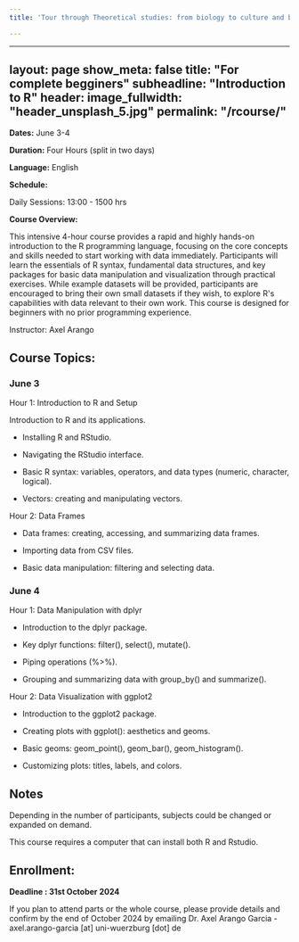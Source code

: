 ```yaml
---
title: 'Tour through Theoretical studies: from biology to culture and back'

---
```


---
layout: page
show_meta: false
title: "For complete begginers"
subheadline: "Introduction to R"
header:
   image_fullwidth: "header_unsplash_5.jpg"
permalink: "/rcourse/"
---



**Dates:** June 3-4

**Duration:** Four Hours (split in two days)

**Language:** English

**Schedule:**

Daily Sessions:  13:00 - 1500 hrs


**Course Overview:**

This intensive 4-hour course provides a rapid and highly hands-on introduction to the R programming language, focusing on the core concepts and skills needed to start working with data immediately. Participants will learn the essentials of R syntax, fundamental data structures, and key packages for basic data manipulation and visualization through practical exercises. While example datasets will be provided, participants are encouraged to bring their own small datasets if they wish, to explore R's capabilities with data relevant to their own work. This course is designed for beginners with no prior programming experience.

Instructor: Axel Arango


## Course Topics:

### June 3



Hour 1: Introduction to R and Setup

Introduction to R and its applications.

* Installing R and RStudio.

* Navigating the RStudio interface.

* Basic R syntax: variables, operators, and data types (numeric, character, logical).

* Vectors: creating and manipulating vectors.


Hour 2: Data Frames

* Data frames: creating, accessing, and summarizing data frames.

* Importing data from CSV files.

* Basic data manipulation: filtering and selecting data.

### June 4

Hour 1: Data Manipulation with dplyr

* Introduction to the dplyr package.

* Key dplyr functions: filter(), select(), mutate().

* Piping operations (%>%).

* Grouping and summarizing data with group_by() and summarize().


Hour 2: Data Visualization with ggplot2

* Introduction to the ggplot2 package.

* Creating plots with ggplot(): aesthetics and geoms.

* Basic geoms: geom_point(), geom_bar(), geom_histogram().

* Customizing plots: titles, labels, and colors.

## Notes
Depending in the number of participants, subjects could be changed or expanded on demand.

This course requires a computer that can install both R and Rstudio.



## Enrollment:

**Deadline : 31st October 2024**

If you plan to attend parts or the whole course, please provide details and confirm by the end of October 2024 by emailing Dr. Axel Arango Garcia - axel.arango-garcia [at] uni-wuerzburg [dot] de








